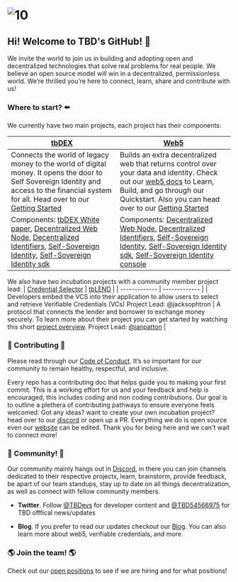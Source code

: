 # ![10](https://user-images.githubusercontent.com/55366651/233211947-d8e99a12-8e8b-4044-a10c-4460d6a52ca9.png)

## Hi! Welcome to TBD's GitHub! 👋

We invite the world to join us in building and adopting open and decentralized technologies that solve real problems for real people. We believe an open source model will win in a decentralized, permissionless world. We’re thrilled you’re here to connect, learn, share and contribute with us!

 ### Where to start? ⬅️

We currently have two main projects, each project has their components: 

| [tbDEX](https://developer.tbd.website/projects/tbdex)  | [Web5](https://developer.tbd.website/projects/web5) | 
| ------------- | ------------- | 
| Connects the world of legacy money to the world of digital money. It opens the door to Self Sovereign Identity and access to the financial system for all. Head over to our [Getting Started](https://github.com/TBD54566975/collaboration/blob/main/projects/GETTING_STARTED_TBDEX.md) | Builds an extra decentralized web that returns control over your data and identity. Check out our [web5 docs](https://developer.tbd.website/docs/web5/) to Learn, Build, and go through our Quickstart. Also you can head over to our [Getting Started](https://github.com/TBD54566975/collaboration/blob/main/projects/GETTING_STARTED_WEB5.md) |
Components: [tbDEX White paper](https://tbdex.io/whitepaper.pdf), [Decentralized Web Node](https://github.com/TBD54566975/dwn-sdk-js#readme), [Decentralized Identifiers](https://w3c.github.io/did-core/), [Self-Sovereign Identity](https://github.com/TBD54566975/ssi-service#readme), [Self-Sovereign Identity sdk](https://github.com/TBD54566975/ssi-sdk/blob/main/README.md) | Components: [Decentralized Web Node](https://github.com/TBD54566975/dwn-sdk-js#readme), [Decentralized Identifiers](https://w3c.github.io/did-core/), [Self-Sovereign Identity](https://github.com/TBD54566975/ssi-service#readme), [Self-Sovereign Identity sdk](https://github.com/TBD54566975/ssi-sdk/blob/main/README.md), [Self-Sovereign Identity console](https://github.com/TBD54566975/ssi-admin-ui/blob/main/README.md) | 

We also have two incubation projects with a community member project lead:
| [Credential Selector](https://github.com/TBD54566975/incubation-verifiable-credential-selector)  | [tbLEND](https://github.com/TBD54566975/incubation-tblend#web5service) |
| ------------- | ------------- |
| Developers embed the VCS into their application to allow users to select and retrieve Verifiable Credentials (VCs) Project Lead: @jacksophtron | A protocol that connects the lender and borrower to exchange money securely. To learn more about their project you can get started by watching this short [project overview](https://photos.onedrive.com/share/177DEE71378DB3AD!9886?cid=177DEE71378DB3AD&resId=177DEE71378DB3AD!9886&authkey=!APppAVFUzYZ2LIY&ithint=video&e=fddgt9). Project Lead: [@ianpatton](https://github.com/ianpatton) | 


### 🤝 Contributing 🤝
Please read through our [Code of Conduct](https://github.com/TBD54566975/tbd-project-template/blob/main/CODE_OF_CONDUCT.md). It’s so important for our community to remain healthy, respectful, and inclusive. 

Every repo has a contributing doc that helps guide you to making your first commit. This is a working effort for us and your feedback and help is encouraged, this includes coding and non coding contributions. Our goal is to outline a plethera of contributing pathways to ensure everyone feels welcomed. Got any ideas? want to create your own incubation project? head over to our [discord](https://discord.gg/tbd) or open up a PR. Everything we do is open source even our [website](https://developer.tbd.website/) can be edited. Thank you for being here and we can't wait to connect more!  

### 💬 Community! 💬

Our community mainly hangs out in [Discord](https://discord.gg/tbd), in there you can join channels dedicated to their respective projects, learn, brainstorm, provide feedback, be apart of our team standups, stay up to date on all things decentralization, as well as connect with fellow community members. 


* **Twitter**. Follow [@TBDevs](https://twitter.com/TBDevs) for developer content and [@TBD54566975](https://twitter.com/tbd54566975?lang=en) for TBD offfical news/updates 

* **Blog**. If you prefer to read our updates checkout our [Blog](https://developer.tbd.website/blog). You can also learn more about web5, verifiable credentials, and more.  

### 🌎 Join the team! 🌎

Check out our [open positions](https://www.tbd.website/careers) to see if we are hiring and for what positions!
